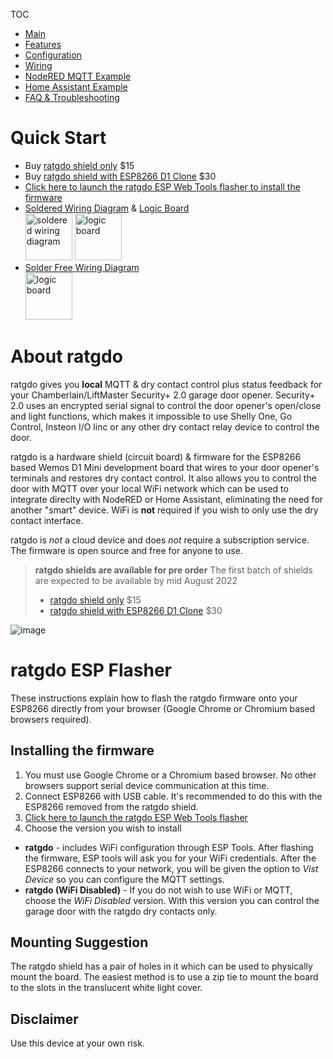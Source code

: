 TOC
* [Main](index.md)
* [Features](01_features.md)
* [Configuration](02_configuration.md)
* [Wiring](03_wiring.md)
* [NodeRED MQTT Example](04_nodered_example.md)
* [Home Assistant Example](05_homeassistant_example.md)
* [FAQ & Troubleshooting](09_faq.md)


# Quick Start

* Buy [ratgdo shield only](https://square.link/u/xNP2Orez) $15
* Buy [ratgdo shield with ESP8266 D1 Clone](https://square.link/u/JaMwtjLL) $30
* [Click here to launch the ratgdo ESP Web Tools flasher to install the firmware](flash.html)
* [Soldered Wiring Diagram](https://user-images.githubusercontent.com/4663918/177997952-4e0f8ece-3309-4fb6-ab70-b2aa25bb092f.png) & [Logic Board](https://user-images.githubusercontent.com/4663918/177995941-b4989feb-de96-4f7a-a4cd-569aabcb7b94.png) <br/> <a href="https://user-images.githubusercontent.com/4663918/177997952-4e0f8ece-3309-4fb6-ab70-b2aa25bb092f.png"><img src="https://user-images.githubusercontent.com/4663918/177997952-4e0f8ece-3309-4fb6-ab70-b2aa25bb092f.png" alt="soldered wiring diagram" width="75"/></a> <a href="https://user-images.githubusercontent.com/4663918/177995941-b4989feb-de96-4f7a-a4cd-569aabcb7b94.png"><img src="https://user-images.githubusercontent.com/4663918/177995941-b4989feb-de96-4f7a-a4cd-569aabcb7b94.png" alt="logic board" width="75"/></a>
* [Solder Free Wiring Diagram](https://user-images.githubusercontent.com/4663918/177998073-06684254-9adf-4d88-8568-5f2495dfc368.png) <br/><a href="https://user-images.githubusercontent.com/4663918/177998073-06684254-9adf-4d88-8568-5f2495dfc368.png"><img src="https://user-images.githubusercontent.com/4663918/177998073-06684254-9adf-4d88-8568-5f2495dfc368.png" alt="logic board" width="75"/></a>

# About ratgdo 
ratgdo gives you **local** MQTT & dry contact control plus status feedback for your Chamberlain/LiftMaster Security+ 2.0 garage door opener. Security+ 2.0 uses an encrypted serial signal to control the door opener's open/close and light functions, which makes it impossible to use Shelly One, Go Control, Insteon I/O linc or any other dry contact relay device to control the door. 

ratgdo is a hardware shield (circuit board) & firmware for the ESP8266 based Wemos D1 Mini development board that wires to your door opener's terminals and restores dry contact control. It also allows you to control the door with MQTT over your local WiFi network which can be used to integrate direclty with NodeRED or Home Assistant, eliminating the need for another "smart" device. WiFi is **not** required if you wish to only use the dry contact interface.

ratgdo is *not* a cloud device and does *not* require a subscription service. The firmware is open source and free for anyone to use.

> **ratgdo shields are available for pre order**
> The first batch of shields are expected to be available by mid August 2022
>
> * [ratgdo shield only](https://square.link/u/xNP2Orez) $15
> * [ratgdo shield with ESP8266 D1 Clone](https://square.link/u/JaMwtjLL) $30

![image](https://user-images.githubusercontent.com/4663918/177624921-042e4da7-b284-43e8-84e4-b950a0d34840.png)


# ratgdo ESP Flasher
These instructions explain how to flash the ratgdo firmware onto your ESP8266 directly from your browser (Google Chrome or Chromium based browsers required).

## Installing the firmware
1. You must use Google Chrome or a Chromium based browser. No other browsers support serial device communication at this time.
2. Connect ESP8266 with USB cable. It's recommended to do this with the ESP8266 removed from the ratgdo shield.
3. [Click here to launch the ratgdo ESP Web Tools flasher](flash.html)
4. Choose the version you wish to install
  * **ratgdo** - includes WiFi configuration through ESP Tools. After flashing the firmware, ESP tools will ask you for your WiFi credentials. After the ESP8266 connects to your network, you will be given the option to _Vist Device_ so you can configure the MQTT settings.
  * **ratgdo (WiFi Disabled)** - If you do not wish to use WiFi or MQTT, choose the _WiFi Disabled_ version. With this version you can control the garage door with the ratgdo dry contacts only.

## Mounting Suggestion
The ratgdo shield has a pair of holes in it which can be used to physically mount the board. The easiest method is to use a zip tie to mount the board to the slots in the translucent white light cover.

## Disclaimer
Use this device at your own risk.